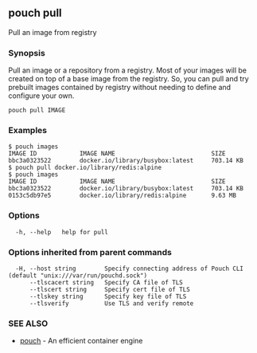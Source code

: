 ## pouch pull

Pull an image from registry

### Synopsis

Pull an image or a repository from a registry. Most of your images will be created on top of a base image from the registry. So, you can pull and try prebuilt images contained by registry without needing to define and configure your own.

```
pouch pull IMAGE
```

### Examples

```
$ pouch images
IMAGE ID            IMAGE NAME                           SIZE
bbc3a0323522        docker.io/library/busybox:latest     703.14 KB
$ pouch pull docker.io/library/redis:alpine
$ pouch images
IMAGE ID            IMAGE NAME                           SIZE
bbc3a0323522        docker.io/library/busybox:latest     703.14 KB
0153c5db97e5        docker.io/library/redis:alpine       9.63 MB
```

### Options

```
  -h, --help   help for pull
```

### Options inherited from parent commands

```
  -H, --host string        Specify connecting address of Pouch CLI (default "unix:///var/run/pouchd.sock")
      --tlscacert string   Specify CA file of TLS
      --tlscert string     Specify cert file of TLS
      --tlskey string      Specify key file of TLS
      --tlsverify          Use TLS and verify remote
```

### SEE ALSO

* [pouch](pouch.md)	 - An efficient container engine

